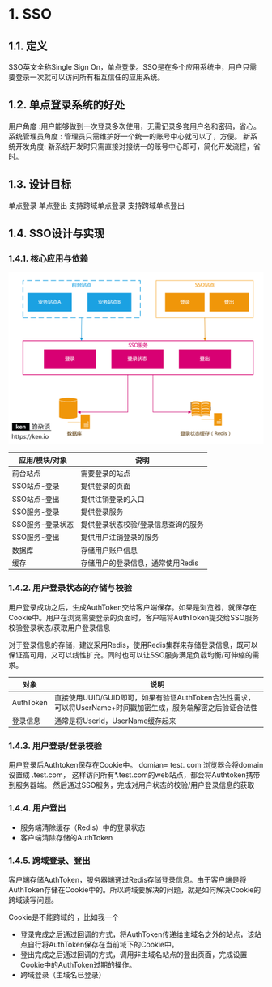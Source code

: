 # 1. SSO

## 1.1. 定义

SSO英文全称Single Sign On，单点登录。SSO是在多个应用系统中，用户只需要登录一次就可以访问所有相互信任的应用系统。

## 1.2. 单点登录系统的好处

用户角度 :用户能够做到一次登录多次使用，无需记录多套用户名和密码，省心。
系统管理员角度 : 管理员只需维护好一个统一的账号中心就可以了，方便。
新系统开发角度: 新系统开发时只需直接对接统一的账号中心即可，简化开发流程，省时。

## 1.3. 设计目标

单点登录
单点登出
支持跨域单点登录
支持跨域单点登出

## 1.4. SSO设计与实现

### 1.4.1. 核心应用与依赖

![20200324103654.png](https://raw.githubusercontent.com/kuro-tsuchi/images/master/20200324103654.png)

| 应用/模块/对象   | 说明                                |
| ---------------- | ----------------------------------- |
| 前台站点         | 需要登录的站点                      |
| SSO站点-登录     | 提供登录的页面                      |
| SSO站点-登出     | 提供注销登录的入口                  |
| SSO服务-登录     | 提供登录服务                        |
| SSO服务-登录状态 | 提供登录状态校验/登录信息查询的服务 |
| SSO服务-登出     | 提供用户注销登录的服务              |
| 数据库           | 存储用户账户信息                    |
| 缓存             | 存储用户的登录信息，通常使用Redis   |

### 1.4.2. 用户登录状态的存储与校验

用户登录成功之后，生成AuthToken交给客户端保存。如果是浏览器，就保存在Cookie中。用户在浏览需要登录的页面时，客户端将AuthToken提交给SSO服务校验登录状态/获取用户登录信息

对于登录信息的存储，建议采用Redis，使用Redis集群来存储登录信息，既可以保证高可用，又可以线性扩充。同时也可以让SSO服务满足负载均衡/可伸缩的需求。

| 对象      | 说明                                                                                                          |
| --------- | ------------------------------------------------------------------------------------------------------------- |
| AuthToken | 直接使用UUID/GUID即可，如果有验证AuthToken合法性需求，可以将UserName+时间戳加密生成，服务端解密之后验证合法性 |
| 登录信息  | 通常是将UserId，UserName缓存起来                                                                              |

### 1.4.3. 用户登录/登录校验

用户登录后Authtoken保存在Cookie中。 domian= test. com 浏览器会将domain设置成 .test.com， 这样访问所有*.test.com的web站点，都会将Authtoken携带到服务器端。 然后通过SSO服务，完成对用户状态的校验/用户登录信息的获取

### 1.4.4. 用户登出

* 服务端清除缓存（Redis）中的登录状态
* 客户端清除存储的AuthToken

### 1.4.5. 跨域登录、登出

客户端存储AuthToken，服务器端通过Redis存储登录信息。由于客户端是将AuthToken存储在Cookie中的。所以跨域要解决的问题，就是如何解决Cookie的跨域读写问题。

Cookie是不能跨域的 ，比如我一个

* 登录完成之后通过回调的方式，将AuthToken传递给主域名之外的站点，该站点自行将AuthToken保存在当前域下的Cookie中。
* 登出完成之后通过回调的方式，调用非主域名站点的登出页面，完成设置Cookie中的AuthToken过期的操作。
* 跨域登录（主域名已登录）
